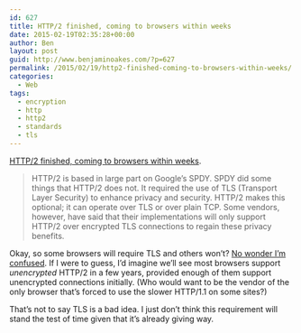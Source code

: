 ```yaml
---
id: 627
title: HTTP/2 finished, coming to browsers within weeks
date: 2015-02-19T02:35:28+00:00
author: Ben
layout: post
guid: http://www.benjaminoakes.com/?p=627
permalink: /2015/02/19/http2-finished-coming-to-browsers-within-weeks/
categories:
  - Web
tags:
  - encryption
  - http
  - http2
  - standards
  - tls
---
```

[HTTP/2 finished, coming to browsers within weeks](http://arstechnica.com/information-technology/2015/02/http2-finished-coming-to-browsers-within-weeks/).

> HTTP/2 is based in large part on Google&#8217;s SPDY. SPDY did some things that HTTP/2 does not. It required the use of TLS (Transport Layer Security) to enhance privacy and security. HTTP/2 makes this optional; it can operate over TLS or over plain TCP. Some vendors, however, have said that their implementations will only support HTTP/2 over encrypted TLS connections to regain these privacy benefits.

Okay, so some browsers will require TLS and others won&#8217;t? [No wonder I&#8217;m confused](http://www.benjaminoakes.com/2015/02/13/google-announces-spdys-coming-demise-as-http2-approaches/ "Google announces SPDY’s coming demise as HTTP/2 approaches"). If I were to guess, I&#8217;d imagine we&#8217;ll see most browsers support _unencrypted_ HTTP/2 in a few years, provided enough of them support unencrypted connections initially. (Who would want to be the vendor of the only browser that&#8217;s forced to use the slower HTTP/1.1 on some sites?)

That&#8217;s not to say TLS is a bad idea. I just don&#8217;t think this requirement will stand the test of time given that it&#8217;s already giving way.